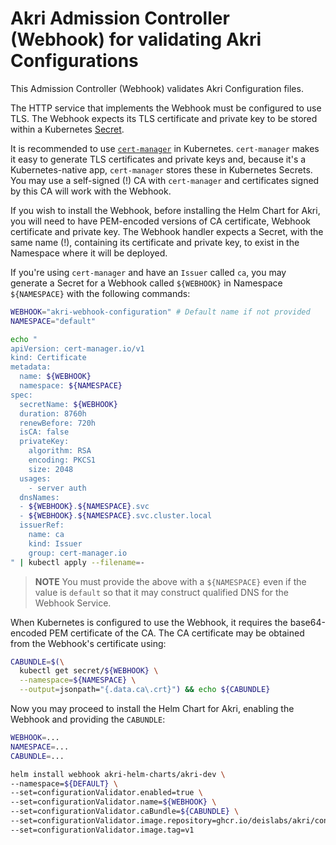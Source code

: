 # Akri Admission Controller (Webhook) for validating Akri Configurations

This Admission Controller (Webhook) validates Akri Configuration files.

The HTTP service that implements the Webhook must be configured to use TLS. The Webhook expects its TLS certificate and private key to be stored within a Kubernetes [Secret](https://kubernetes.io/docs/concepts/configuration/secret/#tls-secrets).

It is recommended to use [`cert-manager`](https://cert-manager.io) in Kubernetes. `cert-manager` makes it easy to generate TLS certificates and private keys and, because it's a Kubernetes-native app, `cert-manager` stores these in Kubernetes Secrets. You may use a self-signed (!) CA with `cert-manager` and certificates signed by this CA will work with the Webhook.

If you wish to install the Webhook, before installing the Helm Chart for Akri, you will need to have PEM-encoded versions of CA certificate, Webhook certificate and private key. The Webhook handler expects a Secret, with the same name (!), containing its certificate and private key, to exist in the Namespace where it will be deployed.

If you're using `cert-manager` and have an `Issuer` called `ca`, you may generate a Secret for a Webhook called `${WEBHOOK}` in Namespace `${NAMESPACE}` with the following commands:

```bash
WEBHOOK="akri-webhook-configuration" # Default name if not provided
NAMESPACE="default"

echo "
apiVersion: cert-manager.io/v1
kind: Certificate
metadata:
  name: ${WEBHOOK}
  namespace: ${NAMESPACE}
spec:
  secretName: ${WEBHOOK}
  duration: 8760h
  renewBefore: 720h
  isCA: false
  privateKey:
    algorithm: RSA
    encoding: PKCS1
    size: 2048
  usages:
    - server auth
  dnsNames:
  - ${WEBHOOK}.${NAMESPACE}.svc
  - ${WEBHOOK}.${NAMESPACE}.svc.cluster.local
  issuerRef:
    name: ca
    kind: Issuer
    group: cert-manager.io
" | kubectl apply --filename=-
```

> **NOTE** You must provide the above with a `${NAMESPACE}` even if the value is `default` so that it may construct qualified DNS for the Webhook Service.

When Kubernetes is configured to use the Webhook, it requires the base64-encoded PEM certificate of the CA. The CA certificate may be obtained from the Webhook's certificate using:

```bash
CABUNDLE=$(\
  kubectl get secret/${WEBHOOK} \
  --namespace=${NAMESPACE} \
  --output=jsonpath="{.data.ca\.crt}") && echo ${CABUNDLE}
```

Now you may proceed to install the Helm Chart for Akri, enabling the Webhook and providing the `CABUNDLE`:

```bash
WEBHOOK=...
NAMESPACE=...
CABUNDLE=...

helm install webhook akri-helm-charts/akri-dev \
--namespace=${DEFAULT} \
--set=configurationValidator.enabled=true \
--set=configurationValidator.name=${WEBHOOK} \
--set=configurationValidator.caBundle=${CABUNDLE} \
--set=configurationValidator.image.repository=ghcr.io/deislabs/akri/configuration-validator \
--set=configurationValidator.image.tag=v1
```

